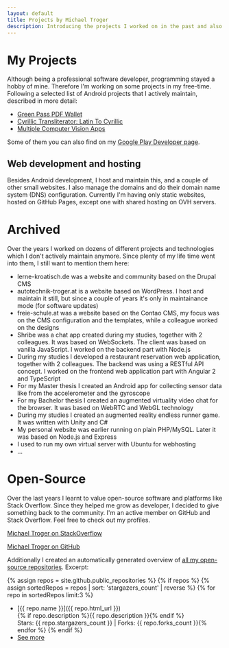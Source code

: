 ```yaml
---
layout: default
title: Projects by Michael Troger
description: Introducing the projects I worked on in the past and also an overview about ongoing ones.
---
```

# My Projects
Although being a professional software developer, programming stayed a hobby of mine. Therefore I'm working on some projects in my free-time.
Following a selected list of Android projects that I actively maintain, described in more detail:

* [Green Pass PDF Wallet](/greenpass)
* [Cyrillic Transliterator: Latin To Cyrillic](/latintocyrillic)
* [Multiple Computer Vision Apps](/computervision)

Some of them you can also find on my [Google Play Developer page](https://play.google.com/store/apps/developer?id=Michael+Troger).

## Web development and hosting
Besides Android development, I host and maintain this, and a couple of other small websites. 
I also manage the domains and do their domain name system (DNS) configuration.
Currently I'm having only static websites, hosted on GitHub Pages, except one with shared hosting on OVH servers.

# Archived
Over the years I worked on dozens of different projects and technologies which I don't actively maintain anymore.
Since plenty of my life time went into them, I still want to mention them here:

* lerne-kroatisch.de was a website and community based on the Drupal CMS
* autotechnik-troger.at is a website based on WordPress. I host and maintain it still, 
  but since a couple of years it's only in maintainance mode (for software updates)
* freie-schule.at was a website based on the Contao CMS, my focus was on the CMS configuration and the templates, while a colleague worked on the designs
* Shribe was a chat app created during my studies, together with 2 colleagues. It was based on WebSockets. The client was based on vanilla JavaScript. I worked on the backend part with Node.js
* During my studies I developed a restaurant reservation web application, together with 2 colleagues. The backend was using a RESTful API concept. I worked on the frontend web application part with Angular 2 and TypeScript
* For my Master thesis I created an Android app for collecting sensor data like from the accelerometer and the gyroscope
* For my Bachelor thesis I created an augmented virtuality video chat for the browser. It was based on WebRTC and WebGL technology
* During my studies I created an augmented reality endless runner game. It was written with Unity and C#
* My personal website was earlier running on plain PHP/MySQL. Later it was based on Node.js and Express
* I used to run my own virtual server with Ubuntu for webhosting
* ...

# Open-Source
Over the last years I learnt to value open-source software and platforms like Stack Overflow. 
Since they helped me grow as developer, I decided to give something back to the community.
I'm an active member on GitHub and Stack Overflow. Feel free to check out my profiles.

[Michael Troger on StackOverflow](https://stackoverflow.com/users/5155371/michael-troger)

[Michael Troger on GitHub](https://github.com/michaeltroger)

Additionally I created an automatically generated overview of [all my open-source repositories](/repositories). Excerpt:

{% assign repos = site.github.public_repositories %}
{% if repos %}
  {% assign sortedRepos = repos | sort: 'stargazers_count' | reverse %}
  {% for repo in sortedRepos limit:3 %}
* [{{ repo.name }}]({{ repo.html_url }})  
  {% if repo.description %}{{ repo.description }}{% endif %}  
  Stars: {{ repo.stargazers_count }} | Forks: {{ repo.forks_count }}{% endfor %}
{% endif %}
* [See more](/repositories)
